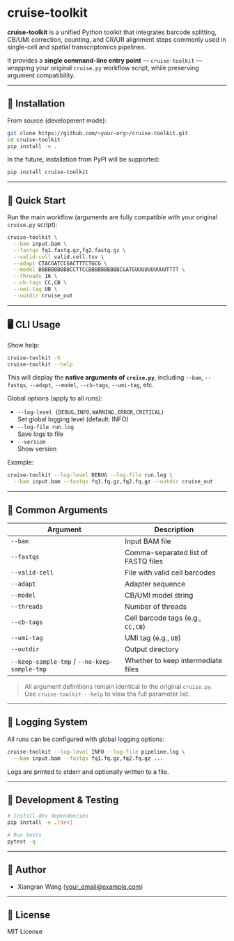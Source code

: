 
# cruise-toolkit

**cruise-toolkit** is a unified Python toolkit that integrates barcode splitting, CB/UMI correction, counting, and CR/UR alignment steps commonly used in single-cell and spatial transcriptomics pipelines.  

It provides a **single command-line entry point** — `cruise-toolkit` — wrapping your original `cruise.py` workflow script, while preserving argument compatibility.

---

## 🔧 Installation

From source (development mode):

```bash
git clone https://github.com/<your-org>/cruise-toolkit.git
cd cruise-toolkit
pip install -e .
```

In the future, installation from PyPI will be supported:

```bash
pip install cruise-toolkit
```

---

## 🚀 Quick Start

Run the main workflow (arguments are fully compatible with your original `cruise.py` script):

```bash
cruise-toolkit \
  --bam input.bam \
  --fastqs fq1.fastq.gz,fq2.fastq.gz \
  --valid-cell valid.cell.tsv \
  --adapt CTACGATCCGACTTTCTGCG \
  --model BBBBBBBBBBCCTTCCBBBBBBBBBBCGATGUUUUUUUUUUTTTT \
  --threads 16 \
  --cb-tags CC,CB \
  --umi-tag UB \
  --outdir cruise_out
```

---

## 🖥️ CLI Usage

Show help:

```bash
cruise-toolkit -h
cruise-toolkit --help
```

This will display the **native arguments of `cruise.py`**, including `--bam`, `--fastqs`, `--adapt`, `--model`, `--cb-tags`, `--umi-tag`, etc.  

Global options (apply to all runs):  
- `--log-level {DEBUG,INFO,WARNING,ERROR,CRITICAL}`  
  Set global logging level (default: INFO)  
- `--log-file run.log`  
  Save logs to file  
- `--version`  
  Show version  

Example:

```bash
cruise-toolkit --log-level DEBUG --log-file run.log \
  --bam input.bam --fastqs fq1.fq.gz,fq2.fq.gz --outdir cruise_out
```

---

## 📜 Common Arguments

| Argument | Description |
|----------|-------------|
| `--bam` | Input BAM file |
| `--fastqs` | Comma-separated list of FASTQ files |
| `--valid-cell` | File with valid cell barcodes |
| `--adapt` | Adapter sequence |
| `--model` | CB/UMI model string |
| `--threads` | Number of threads |
| `--cb-tags` | Cell barcode tags (e.g., `CC,CB`) |
| `--umi-tag` | UMI tag (e.g., `UB`) |
| `--outdir` | Output directory |
| `--keep-sample-tmp` / `--no-keep-sample-tmp` | Whether to keep intermediate files |

> All argument definitions remain identical to the original `cruise.py`.  
> Use `cruise-toolkit --help` to view the full parameter list.

---

## 📝 Logging System

All runs can be configured with global logging options:

```bash
cruise-toolkit --log-level INFO --log-file pipeline.log \
  --bam input.bam --fastqs fq1.fq.gz,fq2.fq.gz ...
```

Logs are printed to stderr and optionally written to a file.

---

## 🧪 Development & Testing

```bash
# Install dev dependencies
pip install -e .[dev]

# Run tests
pytest -q
```

---

## 👤 Author

- Xiangran Wang (<your_email@example.com>)

---

## 📄 License

MIT License
